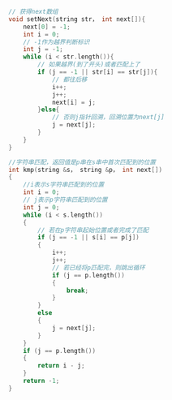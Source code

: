 <!--
 * @Description: 
 * @Version: 1.0
 * @Author: DaLao
 * @Email: dalao_li@163.com
 * @Date: 2021-11-13 20:57:00
 * @LastEditors: DaLao
 * @LastEditTime: 2021-11-18 23:16:13
-->

```c
// 获得next数组
void setNext(string str， int next[]){
	next[0] = -1;
	int i = 0;
	// -1作为越界判断标识
	int j = -1;
	while (i < str.length()){
		// 如果越界(到了开头)或者匹配上了
		if (j == -1 || str[i] == str[j]){
			// 都往后移
			i++;
			j++;
			next[i] = j;
		}else{
			// 否则j指针回溯，回溯位置为next[j]
			j = next[j];
		}
	}
}

//字符串匹配，返回值是p串在s串中首次匹配到的位置
int kmp(string &s， string &p， int next[])
{
	//i表示s字符串匹配到的位置
	int i = 0;
	// j表示p字符串匹配到的位置
	int j = 0;
	while (i < s.length())
	{
		// 若在p字符串起始位置或者完成了匹配
		if (j == -1 || s[i] == p[j])
		{
			i++;
			j++;
			// 若已经将p匹配完，则跳出循环
			if (j == p.length())
			{
				break;
			}
		}
		else
		{
			j = next[j];
		}
	}
	if (j == p.length())
	{
		return i - j;
	}
	return -1;
}
```